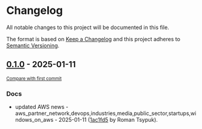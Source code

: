 # Changelog

All notable changes to this project will be documented in this file.

The format is based on [Keep a Changelog](http://keepachangelog.com/en/1.0.0/)
and this project adheres to [Semantic Versioning](http://semver.org/spec/v2.0.0.html).

<!-- insertion marker -->
## [0.1.0](https://github.com/tsypuk/aws-news/releases/tag/ver-2025-01-110.1.0) - 2025-01-11

<small>[Compare with first commit](https://github.com/tsypuk/aws-news/compare/dfa25e50f0e3a35d799ede97044eb0cdf82ba21c...ver-2025-01-11)</small>

### Docs

- updated AWS news - aws_partner_network,devops,industries,media,public_sector,startups,windows_on_aws - 2025-01-11 ([1ac1fd5](https://github.com/tsypuk/aws-news/commit/1ac1fd5a884f84a1f4a4359bfe089a657eb389aa) by Roman Tsypuk).

